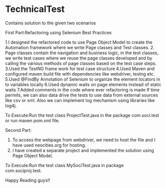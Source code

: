 # TechnicalTest
Contains solution to the given two scenarios

First Part:Refactoring using Selenium Best Practices

1.I designed the refactored code to use Page Object Model to create the Automation framework where we write Page classes and Test classes.
2. Page classes contain the navigation and business logic, in the test classes, we write test cases where we reuse the page classes developed and by calling the various methods of page classes based on the test case steps.
3.Used the TestNG frame work for test case structure
4.Used Maven and configured maven build file with dependencies like webdriver, testng etc.
5.Used @FindBy Annotation of Selenium to organize the element locators in to variables locally
6.Used dynamic waits on page elements instead of static waits
7.Added comments in the code where ever refactoring is made
If time permits, we can also data drive the tests to use data from external sources like csv or xml. Also we can implement log mechanism using libraries like log4j. 

To Execute:Run the test class ProjectTest.java in the package com.soci.test or run maven pom.xml file. 


Second Part:
1. To access the webpage from webdriver, we need to host the file and I have used neocities.org for hosting. 
2. I have created a separate project and implemented the solution using Page Object Model. 

To Execute:Run the test class MySociTest.java  in package com.sociproj.test.

Happy Reading guys!!
